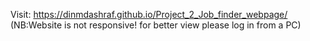 Visit: https://dinmdashraf.github.io/Project_2_Job_finder_webpage/  (NB:Website is not responsive! for better view please log in from a PC)
